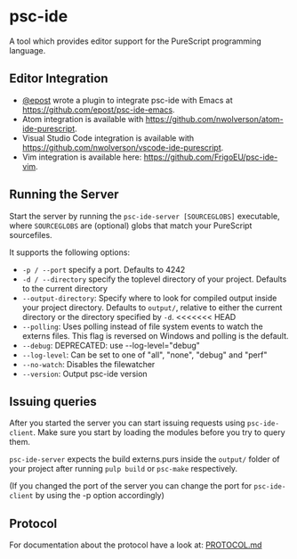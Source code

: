 psc-ide
===

A tool which provides editor support for the PureScript programming language.

## Editor Integration
* [@epost](https://github.com/epost) wrote a plugin to integrate psc-ide with Emacs at https://github.com/epost/psc-ide-emacs.
* Atom integration is available with https://github.com/nwolverson/atom-ide-purescript.
* Visual Studio Code integration is available with https://github.com/nwolverson/vscode-ide-purescript.
* Vim integration is available here: https://github.com/FrigoEU/psc-ide-vim.

## Running the Server

Start the server by running the `psc-ide-server [SOURCEGLOBS]` executable, where
`SOURCEGLOBS` are (optional) globs that match your PureScript sourcefiles.

It supports the following options:

- `-p / --port` specify a port. Defaults to 4242
- `-d / --directory` specify the toplevel directory of your project. Defaults to
  the current directory
- `--output-directory`: Specify where to look for compiled output inside your
  project directory. Defaults to `output/`, relative to either the current
  directory or the directory specified by `-d`.
<<<<<<< HEAD
- `--polling`: Uses polling instead of file system events to watch the externs
  files. This flag is reversed on Windows and polling is the default.
- `--debug`: DEPRECATED: use --log-level="debug"
- `--log-level`: Can be set to one of "all", "none", "debug" and "perf"
- `--no-watch`: Disables the filewatcher
- `--version`: Output psc-ide version

## Issuing queries

After you started the server you can start issuing requests using
`psc-ide-client`. Make sure you start by loading the modules before you try to
query them.

`psc-ide-server` expects the build externs.purs inside the `output/` folder of
your project after running `pulp build` or `psc-make` respectively.

(If you changed the port of the server you can change the port for
`psc-ide-client` by using the -p option accordingly)

## Protocol

For documentation about the protocol have a look at:
[PROTOCOL.md](PROTOCOL.md)
